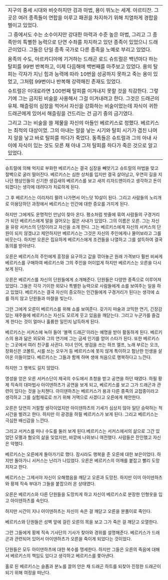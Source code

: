 
|                                                                                                                                                                          |
| ------------------------------------------------------------------------------------------------------------------------------------------------------------------------ |
| 지구의 중세 시대와 비슷하지만 검과 마법, 용이 뛰노는 세계. 아르티잔. 그곳은 여러 종족들이 연합을 이루고 패권을 차지하기 위해 치열하게 경합을 벌이고 있었다.                                                                               |
| 그 중에서도 수는 소수이지만 강대한 마력과 수준 높은 마법, 그리고 그 종족만의 특별한 능력으로 단연 수좌를 차지하고 있던 종족이 있었으니 드래곤이었다. 그들은 단일 종족 국가로 다른 종족을 노예로 부리고 있었다.                                                  |
| 용족의 수도, 아르카디아에 기거하는 드래곤 로드 슈트럴은 백년마다 하는 탈피를 99번 반복하고, 이제 다음해에 백번째를 마주보고 있었다. 용의 탈피는 각자가 지닌 힘과 능력에 따라 10번을 성공하지 못하고 죽는 용이 있었고, 그처럼 99번이나 반복해 강력해진 존재도 있었다.                |
| 슈트럴은 이대로라면 100번째 탈피를 이겨내지 못할 것을 직감한다. 그렇기에 그는 금지된 비술을 사용해서 그걸 이겨내려고 한다. 그것은 드래곤의 유체. 해츨링의 심장을 먹어서 자신을 강화하는 비술이었는데 자식이 귀한 드래곤에게 있어서 해츨링을 건드리는 건 금기 중의 금기였다.               |
| 그리고 그는 비술을 쓸 제물을 자신의 아들인 베르키스로 정했다. 베르키스는 최적의 대상이었. 그의 아내는 알을 낳는 시기와 탈피 시기가 겹친 나머지 알을 낳고 바로 탈피를 하다가 죽었다. 동족들은 슈트럴과 그의 아내 사이에 자식이 있는 것도 모른 채 아내 그저 탈피를 하다가 죽은 것으로 알고 있었다. |
|                                                                                                                                                                          |

 슈트럴에 의해 억지로 부화한 베르키스는 결국 심장을 빼앗기고 슈트럴의 마법을 맞고 절벽으로 굴러 떨어진다. 베르키스는 심한 상처를 입지만 결국 살아남고, 우연히 길을 지나던 행상인들이 신기한 생김새의 베르키스를 보고 새끼 리자드맨이라고 생각하고 돈이 되겠다는 생각에 데려다가 치료하게 된다.

 그 후 베르키스는 이리저리 팔려 나가면서 어느덧 10살이 된다. 그리고 사람들의 노리개로 이용당하던 과정에서 베르키스는 인간에 대한 증오를 가지게 된다.

 하지만 그에게도 운명적인 만남이 찾아 온다. 평소처럼 밧줄에 묶여 사람들의 구경거리가 되던 베르키스에게  말을 걸어오는 젊은 사내가 있었다. 그의 이름은 오른. 그는 자신을 유랑 서커스의 단장이라고 자신을 소개 한다.
 그는 베르키스에게 자신의 서커스의 단원이 되지 않겠냐고 제안하지만 베르키스는 그것은 자신의 주인에게나 물어보라고 그를 비웃는다. 하지만 오른은 집요하게 베르키스에게 조건들을 나열하고 그를 설득하여 결국 동의를 받아낸다.

  오른은 베르키스의 주인에게 흥정을 요구하고 값을 깎아놓곤 원래 가격보다 훨씬 비싸게 베르키스를 구매하여 베르키스와 그의 주인을 어이없게 하지만 베르키스는 오른을 다시보게 된다.

 오른은 베르키스를 자신의 단원들에게 소개해준다. 단원들은 다양한 종족으로 이루어져 있었다. 그들은 각각 기이한 외모나 특별한 능력으로 사람들에게 쇼를 보여주는 일을 하고 있었다. 베르키스는 결국 자신이 증오하는 인간들에게 구경거리가 된다는 생각에 쇼를 하지 않고 단원들과 마찰을 빚는다.

 그런 그에게 오른이 베르키스를 위해 쇼를 보여준다. 갖가지 마술과 코믹한 연기, 긴장감 있는 재주들에 베르키스는 자신도 모르게 웃고 있음을 깨닫는다. 그리고 누군가를 즐겁게 한다는 것이 얼마나 훌륭한 일인지 납득하게 된다.

 베르키스는 서커스에 녹아 들어 '블랙 드래곤'이라는 예명을 받아 활동하게 된다. 베르키스의 용과 닮은 외모와 그의 연기에 그는 금세 인기를 얻어 스타가 된다. 또한 
 베르키스는 그곳에서 여러 친구를 사귄다. 미녀 인어, 쌍검을 쓰는 하프 엘프, 노래 부르는 오크, 장화신은 코볼트, 시를 쓰는 오우거 등 베르키스에 못지 않게 특이하고 험난한 인생을 살아온 이들이었다. 베르키스는 그들과 함께 하며 생애 처음으로 행복하다고 느낀다.

 하지만 그 행복도 길지 않았다. 

 명성을 얻은 오른 서커스단이 제국의 수도에서 초청을 받고 공연을 하던 때였다. 하필 황제 직속의 대마법사 아이덴하츠가 공연을 보게 되고, 베르키스를 보고 그가 드래곤과 관련이 있다는 것을 눈치챈다. 아이덴하츠는 베르키스가 용과 다른 종족의 교접종이라고 생각하고 그를 실험재료로 쓰기 위해 거액으로 사겠다고 오른에게 제안한다.

 오른은 당연히 거절할 생각이었지만 아이덴하츠의 기세가 심상치 않아 일단 승락하는 척 시간을 벌려고 한다. 하지만 이 광경을 하필 베르키스가 보게 된다. 그리고 베르키스는 극심한 배신감을 느낀다.

 그리고 서커스를 떠나 수도를 둘러 보게 된다.베르키스는 서커스에서의 삶으로 그간 있었던 모멸과 혐오의 삶을 잊었지만, 바깥에 나와보니 여전했다. 사람들은 잔인했고 자신은 약했다.

 베르키스는 오른에게 돌아가기로 했다. 잠시라도 행복을 준 오른에 대한 보은이었다. 하지만 돌아가니 서커스는 난리가 나있었다. 오른은 베르키스의 어깨를 붙잡고 빨리 도망치자고 한다.

 베르키스는 그제서야 자신이 오해했음을 깨닫고 오른과 도망친. 하지만 이미 아이덴하츠와 황제 직속 부대가 그들을 붙잡으러 온 상태였다.

 오른은 베르키스와 다른 단원들을 도망치게 하고 자신이 베르키스로 분장한 인형옷을 입고 아이덴하츠를 속인다. 

 하지만 시간이 지나 아이덴하츠는 자신이 속은 걸 깨닫고 오른을 분풀이로 죽인다.

 베르키스와 단원들은 성벽 앞에 걸린 오른의 목을 보고 그가 죽은 걸 깨닫고 오열한다.

 그런 그들에게 황제 직속 기사단의 기사가 찾아와 경위를 설명해준다. 베르키스가 드래곤과 관련되어 있어서 아이덴하츠가 오른을 죽이게 되었다는 것이었다. 

 단원들은 모두 아이덴하츠에 대한 복수를 맹세한다. 하지만 그들은 오른의 죽음에 대해서 베르키스의 책임도 있다고 생각하고 베르키스를 쫓아낸다.

 홀로 된 베르키스는 슬픔과 분노를 끌어 안은 채 드래곤 하트를 되찾아 진정한 드래곤이 되기 위해 여정을 떠난다.


 

  
  
 